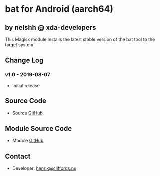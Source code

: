 # bat for Android (aarch64)

## by nelshh @ xda-developers

This Magisk module installs the latest stable version of the bat tool to the target system

## Change Log

### v1.0 - 2019-08-07
* Initial release

## Source Code
* Source [GitHub](https://github.com/sharkdp/bat)

## Module Source Code
* Module [GitHub](https://github.com/henriknelson/bat-magisk-module)

## Contact
* Developer: [henrik@cliffords.nu](mailto:henrik@cliffords.nu)
